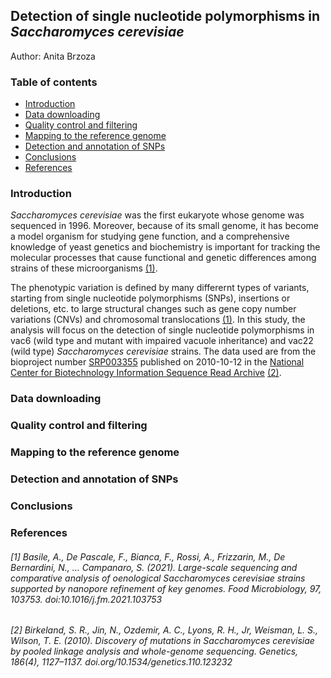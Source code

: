 ## Detection of single nucleotide polymorphisms in _Saccharomyces cerevisiae_
Author: Anita Brzoza

### Table of contents

  - [Introduction](#introduction)
  - [Data downloading](#data-downloading)
  - [Quality control and filtering](#quality-control-and-filtering)
  - [Mapping to the reference genome](#mapping-to-the-reference-genome)
  - [Detection and annotation of SNPs](#detection-and-annotation-of-snps)
  - [Conclusions](#conclusions)
  - [References](#references)


### Introduction

_Saccharomyces cerevisiae_ was the first eukaryote whose genome was sequenced in 1996. Moreover, because of its small genome, it has become a model organism for studying gene function, and a comprehensive knowledge of yeast genetics and biochemistry is important for tracking the molecular processes that cause functional and genetic differences among strains of these microorganisms [(1)](#1-basile-a-de-pascale-f-bianca-f-rossi-a-frizzarin-m-de-bernardini-n--campanaro-s-2021-large-scale-sequencing-and-comparative-analysis-of-oenological-saccharomyces-cerevisiae-strains-supported-by-nanopore-refinement-of-key-genomes-food-microbiology-97-103753-doi101016jfm2021103753).

The phenotypic variation is defined by many differernt types of variants, starting from single nucleotide polymorphisms (SNPs), insertions or deletions, etc. to large structural changes such as gene copy number variations (CNVs) and chromosomal translocations [(1)](#1-basile-a-de-pascale-f-bianca-f-rossi-a-frizzarin-m-de-bernardini-n--campanaro-s-2021-large-scale-sequencing-and-comparative-analysis-of-oenological-saccharomyces-cerevisiae-strains-supported-by-nanopore-refinement-of-key-genomes-food-microbiology-97-103753-doi101016jfm2021103753). In this study, the analysis will focus on the detection of single nucleotide polymorphisms in vac6 (wild type and mutant with impaired vacuole inheritance) and vac22 (wild type) _Saccharomyces cerevisiae_ strains. The data used are from the bioproject number [SRP003355](https://trace.ncbi.nlm.nih.gov/Traces/sra/?study=SRP003355) published on 2010-10-12 in the [National Center for Biotechnology Information Sequence Read Archive](https://www.ncbi.nlm.nih.gov/sra/) [(2)](#2-birkeland-s-r-jin-n-ozdemir-a-c-lyons-r-h-jr-weisman-l-s-wilson-t-e-2010-discovery-of-mutations-in-saccharomyces-cerevisiae-by-pooled-linkage-analysis-and-whole-genome-sequencing-genetics-1864-11271137-doiorg101534genetics110123232).

### Data downloading 



### Quality control and filtering

### Mapping to the reference genome

### Detection and annotation of SNPs

### Conclusions

### References

###### [1] Basile, A., De Pascale, F., Bianca, F., Rossi, A., Frizzarin, M., De Bernardini, N., … Campanaro, S. (2021). Large-scale sequencing and comparative analysis of oenological Saccharomyces cerevisiae strains supported by nanopore refinement of key genomes. Food Microbiology, 97, 103753. doi:10.1016/j.fm.2021.103753 

###### [2] Birkeland, S. R., Jin, N., Ozdemir, A. C., Lyons, R. H., Jr, Weisman, L. S., Wilson, T. E. (2010). Discovery of mutations in Saccharomyces cerevisiae by pooled linkage analysis and whole-genome sequencing. Genetics, 186(4), 1127–1137. doi.org/10.1534/genetics.110.123232


